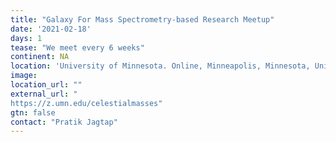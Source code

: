 ```yaml
---
title: "Galaxy For Mass Spectrometry-based Research Meetup"
date: '2021-02-18'
days: 1
tease: "We meet every 6 weeks"
continent: NA
location: 'University of Minnesota. Online, Minneapolis, Minnesota, United States'
image: 
location_url: ""
external_url: "
https://z.umn.edu/celestialmasses"
gtn: false
contact: "Pratik Jagtap"
---
```

